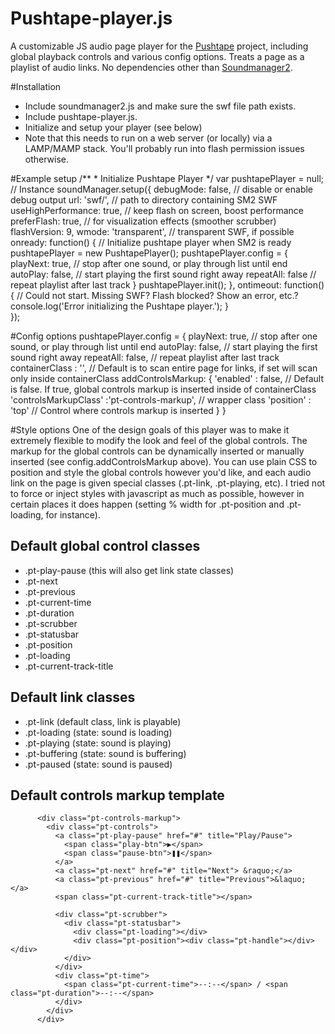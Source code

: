 Pushtape-player.js
===============

A customizable JS audio page player for the [Pushtape](http://www.pushtape.com) project, including global playback controls and various config options. Treats a page as a playlist of audio links. No dependencies other than [Soundmanager2](http://www.schillmania.com/projects/soundmanager2). 

#Installation
- Include soundmanager2.js and make sure the swf file path exists.
- Include pushtape-player.js.
- Initialize and setup your player (see below)
- Note that this needs to run on a web server (or locally) via a LAMP/MAMP stack. You'll probably run into flash permission issues otherwise.
 
#Example setup
    /**
     * Initialize Pushtape Player
     */
    var pushtapePlayer = null; // Instance
    soundManager.setup({
      debugMode: false,   // disable or enable debug output
      url: 'swf/',       // path to directory containing SM2 SWF
      useHighPerformance: true, // keep flash on screen, boost performance
      preferFlash: true, // for visualization effects (smoother scrubber)
      flashVersion: 9,
      wmode: 'transparent', // transparent SWF, if possible
      onready: function() {
        // Initialize pushtape player when SM2 is ready
        pushtapePlayer = new PushtapePlayer();
        pushtapePlayer.config = {
          playNext: true, // stop after one sound, or play through list until end
          autoPlay: false,  // start playing the first sound right away
          repeatAll: false // repeat playlist after last track
        }
        pushtapePlayer.init();
      },
      ontimeout: function() {
        // Could not start. Missing SWF? Flash blocked? Show an error, etc.?
        console.log('Error initializing the Pushtape player.');
      }  
    });


#Config options
        pushtapePlayer.config = {
          playNext: true, // stop after one sound, or play through list until end
          autoPlay: false,  // start playing the first sound right away
          repeatAll: false, // repeat playlist after last track
          containerClass : '', // Default is to scan entire page for links, if set will scan only inside containerClass
          addControlsMarkup: { 
            'enabled' : false, // Default is false. If true, global controls markup is inserted inside of containerClass
            'controlsMarkupClass' :'pt-controls-markup', // wrapper class
            'position' : 'top' // Control where controls markup is inserted
          }
        }
  

#Style options
One of the design goals of this player was to make it extremely flexible to modify the look and feel of the global controls. The markup for the global controls can be dynamically inserted or manually inserted (see config.addControlsMarkup above). You can use plain CSS to position and style the global controls however you'd like, and each audio link on the page is given special classes (.pt-link, .pt-playing, etc). I tried not to force or inject styles with javascript as much as possible, however in certain places it does happen (setting % width for .pt-position and .pt-loading, for instance).


## Default global control classes
- .pt-play-pause (this will also get link state classes)
- .pt-next
- .pt-previous
- .pt-current-time
- .pt-duration
- .pt-scrubber
- .pt-statusbar
- .pt-position
- .pt-loading
- .pt-current-track-title

## Default link classes
- .pt-link (default class, link is playable)
- .pt-loading (state: sound is loading)
- .pt-playing (state: sound is playing)
- .pt-buffering (state: sound is buffering)
- .pt-paused (state: sound is paused)

## Default controls markup template
          <div class="pt-controls-markup">
            <div class="pt-controls">
              <a class="pt-play-pause" href="#" title="Play/Pause">
                <span class="play-btn">▶</span>
                <span class="pause-btn">❚❚</span>
              </a>
              <a class="pt-next" href="#" title="Next"> &raquo;</a>
              <a class="pt-previous" href="#" title="Previous">&laquo; </a>
              <span class="pt-current-track-title"></span>
          
              <div class="pt-scrubber">
                <div class="pt-statusbar">  
                  <div class="pt-loading"></div>  
                  <div class="pt-position"><div class="pt-handle"></div></div>  
                </div>
              </div>
              <div class="pt-time">
                <span class="pt-current-time">--:--</span> / <span class="pt-duration">--:--</span>
              </div>
            </div>
          </div>


